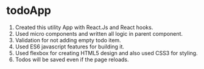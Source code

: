 # todoApp
1. Created this utility App with React.Js and React hooks.
2. Used micro components and written all logic in parent component.
3. Validation for not adding empty todo item.
4. Used ES6 javascript features for building it.
5. Used flexbox for creating HTML5 design and also used CSS3 for styling.
6. Todos will be saved even if the page reloads.
